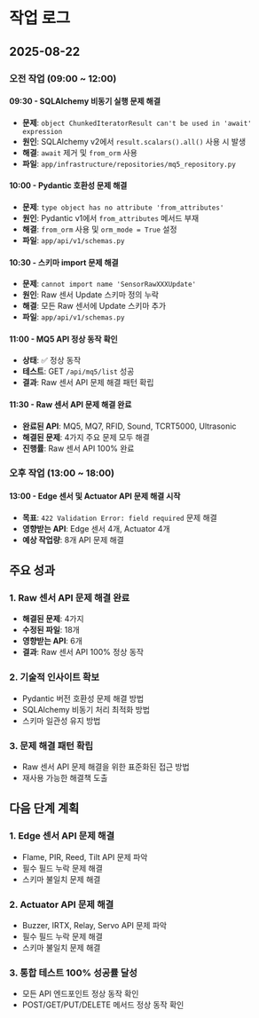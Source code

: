 # 작업 로그

## 2025-08-22

### 오전 작업 (09:00 ~ 12:00)

#### 09:30 - SQLAlchemy 비동기 실행 문제 해결
- **문제**: `object ChunkedIteratorResult can't be used in 'await' expression`
- **원인**: SQLAlchemy v2에서 `result.scalars().all()` 사용 시 발생
- **해결**: `await` 제거 및 `from_orm` 사용
- **파일**: `app/infrastructure/repositories/mq5_repository.py`

#### 10:00 - Pydantic 호환성 문제 해결
- **문제**: `type object has no attribute 'from_attributes'`
- **원인**: Pydantic v1에서 `from_attributes` 메서드 부재
- **해결**: `from_orm` 사용 및 `orm_mode = True` 설정
- **파일**: `app/api/v1/schemas.py`

#### 10:30 - 스키마 import 문제 해결
- **문제**: `cannot import name 'SensorRawXXXUpdate'`
- **원인**: Raw 센서 Update 스키마 정의 누락
- **해결**: 모든 Raw 센서에 Update 스키마 추가
- **파일**: `app/api/v1/schemas.py`

#### 11:00 - MQ5 API 정상 동작 확인
- **상태**: ✅ 정상 동작
- **테스트**: GET `/api/mq5/list` 성공
- **결과**: Raw 센서 API 문제 해결 패턴 확립

#### 11:30 - Raw 센서 API 문제 해결 완료
- **완료된 API**: MQ5, MQ7, RFID, Sound, TCRT5000, Ultrasonic
- **해결된 문제**: 4가지 주요 문제 모두 해결
- **진행률**: Raw 센서 API 100% 완료

### 오후 작업 (13:00 ~ 18:00)

#### 13:00 - Edge 센서 및 Actuator API 문제 해결 시작
- **목표**: `422 Validation Error: field required` 문제 해결
- **영향받는 API**: Edge 센서 4개, Actuator 4개
- **예상 작업량**: 8개 API 문제 해결

## 주요 성과

### 1. Raw 센서 API 문제 해결 완료
- **해결된 문제**: 4가지
- **수정된 파일**: 18개
- **영향받는 API**: 6개
- **결과**: Raw 센서 API 100% 정상 동작

### 2. 기술적 인사이트 확보
- Pydantic 버전 호환성 문제 해결 방법
- SQLAlchemy 비동기 처리 최적화 방법
- 스키마 일관성 유지 방법

### 3. 문제 해결 패턴 확립
- Raw 센서 API 문제 해결을 위한 표준화된 접근 방법
- 재사용 가능한 해결책 도출

## 다음 단계 계획

### 1. Edge 센서 API 문제 해결
- Flame, PIR, Reed, Tilt API 문제 파악
- 필수 필드 누락 문제 해결
- 스키마 불일치 문제 해결

### 2. Actuator API 문제 해결
- Buzzer, IRTX, Relay, Servo API 문제 파악
- 필수 필드 누락 문제 해결
- 스키마 불일치 문제 해결

### 3. 통합 테스트 100% 성공률 달성
- 모든 API 엔드포인트 정상 동작 확인
- POST/GET/PUT/DELETE 메서드 정상 동작 확인
